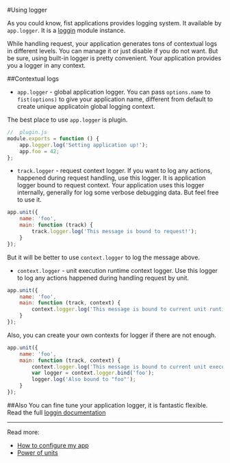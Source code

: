 #Using logger

As you could know, fist applications provides logging system. It available by ```app.logger```. 
It is a [loggin](https://www.npmjs.com/package/loggin) module instance.

While handling request, your application generates tons of contextual logs in different levels.
You can manage it or just disable if you do not want. But be sure, using built-in logger is pretty convenient.
Your application provides you a logger in any context.

##Contextual logs

* ```app.logger``` - global application logger. You can pass ```options.name``` to ```fist(options)``` to give your application name, different from default to create unique applicatoin global logging context.

The best place to use ```app.logger``` is plugin.

```js
//  plugin.js
module.exports = function () {
    app.logger.log('Setting application up!');
    app.foo = 42;
};
```

* ```track.logger``` - request context logger. If you want to log any actions, happened during request handling, use this logger. It is application logger bound to request context.
Your application uses this logger internally, generally for log some verbose debugging data. But feel free to use it.

```js
app.unit({
    name: 'foo',
    main: function (track) {
        track.logger.log('This message is bound to request!');
    }
});
```

But it will be better to use ```context.logger``` to log the message above.

* ```context.logger``` - unit execution runtime context logger. Use this logger to log any actions happened during handling request by unit.

```js
app.unit({
    name: 'foo',
    main: function (track, context) {
        context.logger.log('This message is bound to current unit runtime!');
    }
});
```

Also, you can create your own contexts for logger if there are not enough.

```js
app.unit({
    name: 'foo',
    main: function (track, context) {
        context.logger.log('This message is bound to current unit execution runtime!');
        var logger = context.logger.bind('foo');
        logger.log('Also bound to "foo"');
    }
});
```

##Also
You can fine tune your application logger, it is fantastic flexible. Read the full [loggin documentation](https://github.com/fistlabs/loggin/blob/master/README.md)

---------
Read more:

* [How to configure my app](/docs/guides/configuring.md)
* [Power of units](/docs/guides/power-of-units.md)
